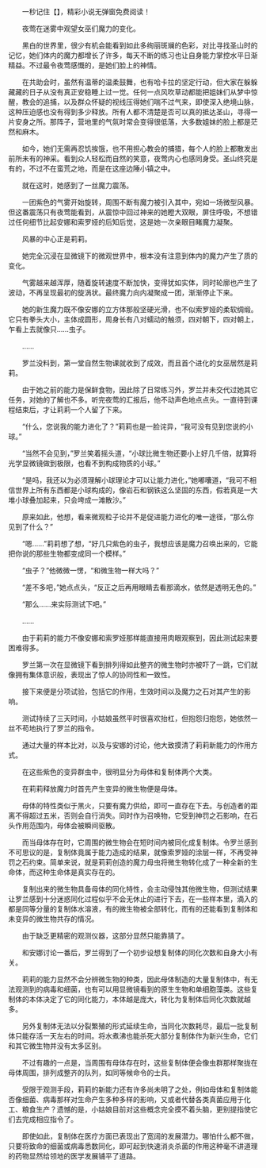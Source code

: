 　　一秒记住【】，精彩小说无弹窗免费阅读！

　　夜莺在迷雾中观望女巫们魔力的变化。

　　黑白的世界里，很少有机会能看到如此多绚丽斑斓的色彩，对比寻找圣山时的记忆，她们体内的魔力都增长了许多，每天不断的练习也让自身能力掌控水平日渐精益。不过最令夜莺感慨的，是她们脸上的神情。

　　在共助会时，虽然有温蒂的温柔鼓舞，也有哈卡拉的坚定行动，但大家在躲躲藏藏的日子从没有真正安稳睡上过一觉。任何一点风吹草动都能把姐妹们从梦中惊醒，教会的追捕，以及群众怀疑的视线压得她们喘不过气来，即使深入绝境山脉，这种压迫感也没有得到多少释放。所有人都不清楚是否可以真的抵达圣山，寻得一片安身之所。那阵子，营地里的气氛时常会变得很低落，大多数姐妹的脸上都是茫然和麻木。

　　如今，她们无需再忍饥挨饿，也不用担心教会的捕猎，每个人的脸上都散发出前所未有的神采。看到众人轻松而自然的笑意，夜莺内心也感同身受。圣山终究是有的，不过不在蛮荒之地，而是在这座边陲小镇之中。

　　就在这时，她感到了一丝魔力震荡。

　　一团紫色的气雾开始旋转，周围不断有魔力被引入其中，宛如一场微型风暴。但这番震荡只有夜莺能看到，从震惊中回过神来的她瞪大双眼，屏住呼吸，不想错过任何细节比起安娜和索罗娅的后知后觉，这是她一次亲眼目睹魔力凝聚。

　　风暴的中心正是莉莉。

　　她完全沉浸在显微镜下的微观世界中，根本没有注意到体内的魔力产生了质的变化。

　　气雾越来越浑厚，随着旋转速度不断加快，变得犹如实体，同时轮廓也产生了波动，不再呈现最初的旋涡状。最终魔力向内凝聚成一团，渐渐停止下来。

　　她的新生魔力既不像安娜的立方体那般坚硬光滑，也不似索罗娅的柔软绸缎。它只有拳头大小，主体成圆形，周身长有八对蠕动的触须，四对朝下，四对朝上，乍看上去就像只……虫子。

　　……

　　罗兰没料到，第一堂自然生物课就收到了成效，而且首个进化的女巫居然是莉莉。

　　由于她之前的能力是保鲜食物，因此除了日常练习外，罗兰并未交代过她其它任务，对她的了解也不多。听完夜莺的汇报后，他不动声色地点点头。一直待到课程结束后，才让莉莉一个人留了下来。

　　“什么，您说我的能力进化了？”莉莉也是一脸诧异，“我可没有见到您说的小球。”

　　“当然不会见到，”罗兰笑着摇头道，“小球比微生物还要小上好几千倍，就算将光学显微镜做到极限，也看不到构成物质的小球。”

　　“是吗，我还以为必须理解小球理论才可以让能力进化，”她嘟囔道，“我可不相信世界上所有东西都是小球构成的，像岩石和钢铁这么坚固的东西，假若真是一大堆小球叠加起来，只会垮成一滩散沙。”

　　原来如此，他想，看来微观粒子论并不是促进能力进化的唯一途径，“那么你见到了什么？”

　　“嗯……”莉莉想了想，“好几只紫色的虫子，我想应该是魔力召唤出来的，它能把你说的那些生物都变成同一个模样。”

　　“虫子？”他微微一愣，“和微生物一样大吗？”

　　“差不多吧，”她点点头，“反正之后再用眼睛去看那滴水，依然是透明无色的。”

　　“那么……来实际测试下吧。”

　　……

　　由于莉莉的能力不像安娜和索罗娅那样能直接用肉眼观察到，因此测试起来要困难得多。

　　罗兰第一次在显微镜下看到排列得如此整齐的微生物时亦被吓了一跳，它们就像拥有集体意识般，表现出了惊人的协同性和一致性。

　　接下来便是分项试验，包括它的作用，生效时间以及魔力之石对其产生的影响。

　　测试持续了三天时间，小姑娘虽然平时很喜欢抬杠，但抱怨归抱怨，她依然一丝不苟地执行了罗兰的指令。

　　通过大量的样本比对，以及与安娜的讨论，他大致摸清了莉莉新能力的作用方式。

　　在这些紫色的变异群虫中，很明显分为母体和复制体两个大类。

　　在莉莉释放魔力时首先产生变异的微生物便是母体。

　　母体的特性类似于黑火，只要有魔力供给，即可一直存在下去。与创造者的距离不得超过五米，否则会自行消失。同时作为召唤物，它受到神罚之石影响，在石头作用范围内，母体会被瞬间驱散。

　　而当母体存在时，它周围的微生物会在短时间内被同化成复制体。令罗兰感到不可思议的是，复制体竟属于能力造成的结果，就像索罗娅的涂层一样，不再受神罚之石约束。简单来说，就是莉莉创造的魔力母虫将微生物转化成了一种全新的生命体，而这种生命体是真实存在的。

　　复制出来的微生物具备母体的同化特性，会主动侵蚀其他微生物，但测试结果让罗兰感到十分迷惑同化过程似乎不会无休止的进行下去，在一些样本里，滴入的都是同等分量的复制体水溶液，有的微生物被全部转化，而有的还能看到复制体和未变异的微生物共存的情况。

　　由于缺乏更精密的观测仪器，这部分显然只能靠猜了。

　　和安娜讨论一番后，罗兰得到了一个初步设想复制体的同化次数和自身大小有关。

　　莉莉的能力显然不会分辨微生物的种类，因此母体制造的大量复制体中，有无法观测到的病毒和细菌，也有可以用显微镜看到的原生生物和单细胞藻类。这些复制体的本体决定了它的同化能力，本体越是庞大，转化为复制体后同化次数就越多。

　　另外复制体无法以分裂繁殖的形式延续生命，当同化次数耗尽，最后一批复制体只能存活一天左右的时间。将水煮沸也能杀死大部分复制体作为新兴生命，它们和其它微生物并没有太多区别。

　　不过有趣的一点是，当周围有母体存在时，这些复制体便会像虫群那样聚拢在母体周围，排列成整齐的队列，如同等候命令的士兵。

　　受限于观测手段，莉莉的新能力还有许多尚未明了之处，例如母体和复制体能否像细菌、病毒那样对生命产生多种多样的影响，又或者代替各类真菌应用于化工、粮食生产？遗憾的是，小姑娘目前对这些概念完全摸不着头脑，更别提指使它们去完成相应指令了。

　　即使如此，复制体在医疗方面已表现出了宽阔的发展潜力。哪怕什么都不做，只要将致命的细菌或病毒悉数同化，即可起到快速消炎杀菌的作用这种毫不讲道理的药物显然给领地的医学发展铺平了道路。
